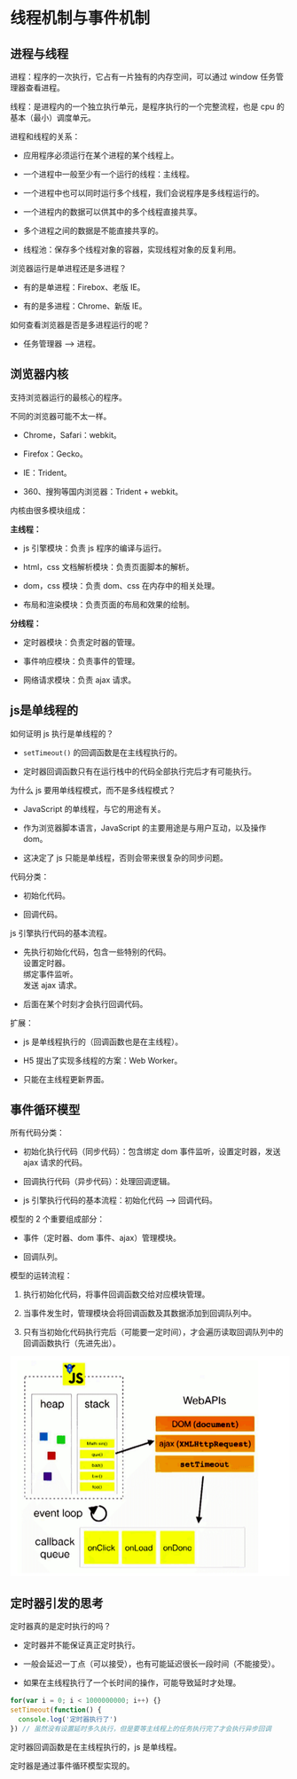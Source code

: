 # 线程机制与事件机制

## 进程与线程

进程：程序的一次执行，它占有一片独有的内存空间，可以通过 window 任务管理器查看进程。

线程：是进程内的一个独立执行单元，是程序执行的一个完整流程，也是 cpu 的基本（最小）调度单元。

进程和线程的关系：

- 应用程序必须运行在某个进程的某个线程上。

- 一个进程中一般至少有一个运行的线程：主线程。

- 一个进程中也可以同时运行多个线程，我们会说程序是多线程运行的。

- 一个进程内的数据可以供其中的多个线程直接共享。

- 多个进程之间的数据是不能直接共享的。

- 线程池：保存多个线程对象的容器，实现线程对象的反复利用。

浏览器运行是单进程还是多进程？

- 有的是单进程：Firebox、老版 IE。

- 有的是多进程：Chrome、新版 IE。

如何查看浏览器是否是多进程运行的呢？

- 任务管理器 --> 进程。

## 浏览器内核

支持浏览器运行的最核心的程序。

不同的浏览器可能不太一样。

- Chrome，Safari：webkit。

- Firefox：Gecko。

- IE：Trident。

- 360、搜狗等国内浏览器：Trident + webkit。

内核由很多模块组成：

**主线程：**

- js 引擎模块：负责 js 程序的编译与运行。

- html，css 文档解析模块：负责页面脚本的解析。

- dom，css 模块：负责 dom、css 在内存中的相关处理。

- 布局和渲染模块：负责页面的布局和效果的绘制。

**分线程：**

- 定时器模块：负责定时器的管理。

- 事件响应模块：负责事件的管理。

- 网络请求模块：负责 ajax 请求。

## js是单线程的

如何证明 js 执行是单线程的？

- `setTimeout()` 的回调函数是在主线程执行的。

- 定时器回调函数只有在运行栈中的代码全部执行完后才有可能执行。

为什么 js 要用单线程模式，而不是多线程模式？

- JavaScript 的单线程，与它的用途有关。

- 作为浏览器脚本语言，JavaScript 的主要用途是与用户互动，以及操作 dom。

- 这决定了 js 只能是单线程，否则会带来很复杂的同步问题。

代码分类：

- 初始化代码。

- 回调代码。

js 引擎执行代码的基本流程。

- 先执行初始化代码，包含一些特别的代码。  
设置定时器。  
绑定事件监听。  
发送 ajax 请求。

- 后面在某个时刻才会执行回调代码。

扩展：

- js 是单线程执行的（回调函数也是在主线程）。

- H5 提出了实现多线程的方案：Web Worker。

- 只能在主线程更新界面。

## 事件循环模型

所有代码分类：

- 初始化执行代码（同步代码）：包含绑定 dom 事件监听，设置定时器，发送 ajax 请求的代码。

- 回调执行代码（异步代码）：处理回调逻辑。

- js 引擎执行代码的基本流程：初始化代码 --> 回调代码。

模型的 2 个重要组成部分：

- 事件（定时器、dom 事件、ajax）管理模块。

- 回调队列。

模型的运转流程：

1. 执行初始化代码，将事件回调函数交给对应模块管理。

2. 当事件发生时，管理模块会将回调函数及其数据添加到回调队列中。

3. 只有当初始化代码执行完后（可能要一定时间），才会遍历读取回调队列中的回调函数执行（先进先出）。

![事件循环模型](./img/event-loop.png)

## 定时器引发的思考

定时器真的是定时执行的吗？

- 定时器并不能保证真正定时执行。

- 一般会延迟一丁点（可以接受），也有可能延迟很长一段时间（不能接受）。

- 如果在主线程执行了一个长时间的操作，可能导致延时才处理。

```js
for(var i = 0; i < 1000000000; i++) {}
setTimeout(function() {
  console.log('定时器执行了')
}) // 虽然没有设置延时多久执行，但是要等主线程上的任务执行完了才会执行异步回调
```

定时器回调函数是在主线程执行的，js 是单线程。

定时器是通过事件循环模型实现的。
